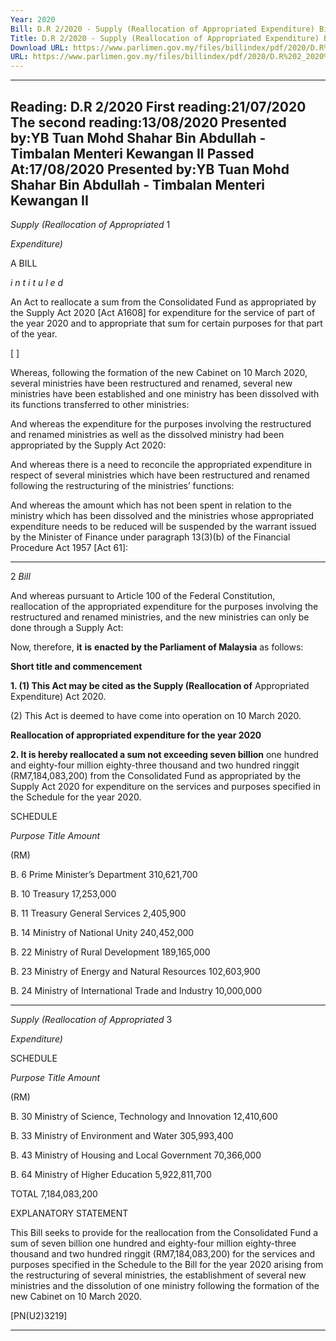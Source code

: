 ```yaml
---
Year: 2020
Bill: D.R 2/2020 - Supply (Reallocation of Appropriated Expenditure) Bill 2020 (Passed)
Title: D.R 2/2020 - Supply (Reallocation of Appropriated Expenditure) Bill 2020 (Passed)
Download URL: https://www.parlimen.gov.my/files/billindex/pdf/2020/D.R%202_2020%20-%20eng.pdf
URL: https://www.parlimen.gov.my/files/billindex/pdf/2020/D.R%202_2020%20-%20eng.pdf
---
```

---
Reading:
D.R 2/2020
First reading:21/07/2020
The second reading:13/08/2020
Presented by:YB Tuan Mohd Shahar Bin Abdullah - Timbalan Menteri Kewangan II
Passed At:17/08/2020
Presented by:YB Tuan Mohd Shahar Bin Abdullah - Timbalan Menteri Kewangan II
---

_Supply (Reallocation of Appropriated_ 1

_Expenditure)_

A BILL

_i n t i t u l e d_

An Act to reallocate a sum from the Consolidated Fund as
appropriated by the Supply Act 2020 [Act A1608] for expenditure
for the service of part of the year 2020 and to appropriate that
sum for certain purposes for that part of the year.

[ ]

Whereas, following the formation of the new Cabinet on
10 March 2020, several ministries have been restructured and
renamed, several new ministries have been established and one
ministry has been dissolved with its functions transferred to other
ministries:

And whereas the expenditure for the purposes involving the
restructured and renamed ministries as well as the dissolved
ministry had been appropriated by the Supply Act 2020:

And whereas there is a need to reconcile the appropriated
expenditure in respect of several ministries which have been
restructured and renamed following the restructuring of the
ministries’ functions:

And whereas the amount which has not been spent in relation
to the ministry which has been dissolved and the ministries
whose appropriated expenditure needs to be reduced will be
suspended by the warrant issued by the Minister of Finance under
paragraph 13(3)(b) of the Financial Procedure Act 1957 [Act 61]:


-----

2 _Bill_

And whereas pursuant to Article 100 of the Federal Constitution,
reallocation of the appropriated expenditure for the purposes
involving the restructured and renamed ministries, and the new
ministries can only be done through a Supply Act:

Now, therefore, **it** **is** **enacted by the Parliament of Malaysia**
as follows:

**Short title and commencement**

**1. (1) This Act may be cited as the Supply (Reallocation of**
Appropriated Expenditure) Act 2020.

(2) This Act is deemed to have come into operation on
10 March 2020.

**Reallocation of appropriated expenditure for the year 2020**

**2. It is hereby reallocated a sum not exceeding seven billion**
one hundred and eighty-four million eighty-three thousand and
two hundred ringgit (RM7,184,083,200) from the Consolidated
Fund as appropriated by the Supply Act 2020 for expenditure
on the services and purposes specified in the Schedule for the
year 2020.

SCHEDULE

_Purpose_ _Title_ _Amount_

(RM)

B. 6 Prime Minister’s Department 310,621,700

B. 10 Treasury 17,253,000

B. 11 Treasury General Services 2,405,900

B. 14 Ministry of National Unity 240,452,000

B. 22 Ministry of Rural Development 189,165,000

B. 23 Ministry of Energy and Natural Resources 102,603,900

B. 24 Ministry of International Trade and Industry 10,000,000


-----

_Supply (Reallocation of Appropriated_ 3

_Expenditure)_

SCHEDULE

_Purpose_ _Title_ _Amount_

(RM)

B. 30 Ministry of Science, Technology and Innovation 12,410,600

B. 33 Ministry of Environment and Water 305,993,400

B. 43 Ministry of Housing and Local Government 70,366,000

B. 64 Ministry of Higher Education 5,922,811,700

TOTAL 7,184,083,200

EXPLANATORY STATEMENT

This Bill seeks to provide for the reallocation from the Consolidated Fund
a sum of seven billion one hundred and eighty-four million eighty-three
thousand and two hundred ringgit (RM7,184,083,200) for the services and
purposes specified in the Schedule to the Bill for the year 2020 arising
from the restructuring of several ministries, the establishment of several new
ministries and the dissolution of one ministry following the formation of the
new Cabinet on 10 March 2020.

[PN(U2)3219]


-----

